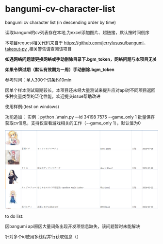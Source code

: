 # bangumi-cv-character-list  

bangumi cv character list (in descending order by time)  

读取bangumi的cv列表存在本地,为excel添加图片、超链接，默认按时间倒序

本项目request相关代码来自于 <https://github.com/jerrylususu/bangumi-takeout-py> ,相关警告请查阅该项目

**如遇网络问题请更换网络或手动删除目录下.bgm_token，网络问题与本项目无关**

**如果令牌过期（默认有效期为一周）手动删除.bgm_token**



参考时间：单人300个词条约10min

因单个样本测试周期较长，本项目还未经大量测试来提升应对api对不同项目返回多种变量类型的泛化性能，欢迎提交issue帮助改进

使用样例:(test on windows)  

功能追加：
实例：python .\main.py --id 34198  7575 --game_only 1
批量保存获取cv信息，支持仅查看游戏相关的工作（--game_only 1），默认值为0

![效果](assets/example1.png)

to do list:

因bangumi api原因大量词条出现开发项信息缺失，该问题暂时未能解决

针对多个id使用多线程并行获取信息（）
